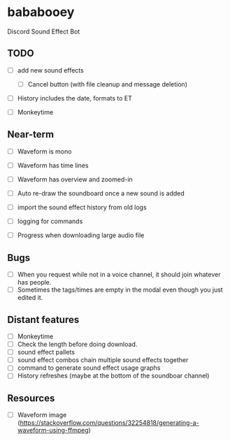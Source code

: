 # bababooey
Discord Sound Effect Bot


## TODO
- [ ] add new sound effects
  - [ ] Cancel button (with file cleanup and message deletion)
- [ ] History includes the date, formats to ET
- [ ] Monkeytime


## Near-term
- [ ] Waveform is mono
- [ ] Waveform has time lines
- [ ] Waveform has overview and zoomed-in
- [ ] Auto re-draw the soundboard once a new sound is added
- [ ] import the sound effect history from old logs
- [ ] logging for commands
- [ ] Progress when downloading large audio file


## Bugs
- [ ] When you request while not in a voice channel, it should join whatever has people.
- [ ] Sometimes the tags/times are empty in the modal even though you just edited it.

## Distant features
- [ ] Monkeytime
- [ ] Check the length before doing download.
- [ ] sound effect pallets
- [ ] sound effect combos chain multiple sound effects together 
- [ ] command to generate sound effect usage graphs
- [ ] History refreshes (maybe at the bottom of the soundboar channel)
  
## Resources
- [ ] Waveform image (https://stackoverflow.com/questions/32254818/generating-a-waveform-using-ffmpeg)